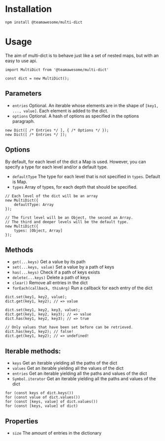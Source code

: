 # Installation
```
npm install @teamawesome/multi-dict
```
# Usage
The aim of multi-dict is to behave just like a set of nested maps, but with an easy to use api. 
```
import MultiDict from '@teamawesome/multi-dict'

const dict = new MultiDict();
```

## Parameters
* `entries` Optional. An iterable whose elements are in the shape of `[key1, ..., value]`. Each element is added to 
the dict.
* `options` Optional. A hash of options as specified in the options paragraph.
```
new Dict([ /* Entries */ ], { /* Options */ });
new Dict([ /* Entries */ ]);
```
## Options
By default, for each level of the dict a Map is used. However, you can specify a type for each level and/or a 
default type.
* `defaultType` The type for each level that is not specified in `types`. Default is Map.
* `types` Array of types, for each depth that should be specified.
```
// Each level of the dict will be an array
new MultiDict({
    defaultType: Array
});

// The first level will be an Object, the second an Array.
// The third and deeper levels will be the default type.
new MultiDict({
    types: [Object, Array]
});
```

## Methods
* `get(...keys)` Get a value by its path
* `set(...keys, value)` Set a value by a path of keys
* `has(...keys)` Check if a path of keys exists
* `delete(...keys)` Delete a path of keys
* `clear()` Remove all entries in the dict
* `forEach(callback, thisArg)` Run a callback for each entry of the dict
```
dict.set(key1, key2, value);
dict.get(key1, key2); // => value
```
```
dict.set(key1, key2, key3, value);
dict.get(key1, key2, key3); // => value
dict.has(key1, key2, key3); // => true

// Only values that have been set before can be retrieved.
dict.has(key1, key2); // false!
dict.get(key1, key2); // => undefined!
```

## Iterable methods:
* `keys` Get an iterable yielding all the paths of the dict 
* `values` Get an iterable yielding all the values of the dict
* `entries` Get an iterable yielding all the paths and values of the dict
* `Symbol.iterator` Get an iterable yielding all the paths and values of the dict
```
for (const keys of dict.keys())
for (const value of dict.values())
for (const [keys, value] of dict.values())
for (const [keys, value] of dict)
```

## Properties
* `size` The amount of entries in the dictionary

